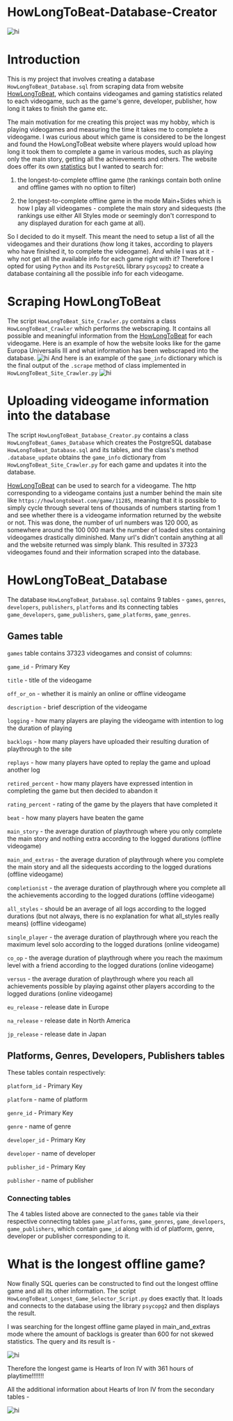 # HowLongToBeat-Database-Creator
![hi](/png/howlongtobeat_website.png)
# Introduction
This is my project that involves creating a database `HowLongToBeat_Database.sql` from scraping data from website [HowLongToBeat](https://howlongtobeat.com/), which contains videogames and gaming statistics related to each videogame, such as the game's genre, developer, publisher, how long it takes to finish the game etc. 

The main motivation for me creating this project was my hobby, which is playing videogames and measuring the time it takes me to complete a videogame. I was curious about which game is considered to be the longest and found the HowLongToBeat website where players would upload how long it took them to complete a game in various modes, such as playing only the main story, getting all the achievements and others. The website does offer its own [statistics](https://howlongtobeat.com/stats) but I wanted to search for: 

1) the longest-to-complete offline game (the rankings contain both online and offline games with no option to filter)

2) the longest-to-complete offline game in the mode Main+Sides which is how I play all videogames - complete the main story and sidequests (the rankings use either All Styles mode or seemingly don't correspond to any displayed duration for each game at all).

So I decided to do it myself. This meant the need to setup a list of all the videogames and their durations (how long it takes, according to players who have finished it, to complete the videogame). And while I was at it - why not get all the available info for each game right with it? Therefore I opted for using `Python` and its `PostgreSQL` library `psycopg2` to create a database containing all the possible info for each videogame. 

# Scraping HowLongToBeat

The script `HowLongToBeat_Site_Crawler.py` contains a class `HowLongToBeat_Crawler` which performs the webscraping. It contains all possible and meaningful information from the [HowLongToBeat](https://howlongtobeat.com/) for each videogame. Here is an example of how the website looks like for the game Europa Universalis III and what information has been webscraped into the database.
![hi](/png/website_scraped_info.png)
And here is an example of the `game_info` dictionary which is the final output of the `.scrape` method of class implemented in `HowLongToBeat_Site_Crawler.py`
![hi](/png/python_scraped_info.png)
# Uploading videogame information into the database

The script `HowLongToBeat_Database_Creator.py` contains a class `HowLongToBeat_Games_Database` which creates the PostgreSQL database `HowLongToBeat_Database.sql` and its tables, and the class's method `.database_update` obtains the `game_info` dictionary from `HowLongToBeat_Site_Crawler.py` for each game and updates it into the database.

[HowLongToBeat](https://howlongtobeat.com/) can be used to search for a videogame. The http corresponding to a videogame contains just a number behind the main site like `https://howlongtobeat.com/game/11285`, meaning that it is possible to simply cycle through several tens of thousands of numbers starting from 1 and see whether there is a videogame information returned by the website or not. This was done, the number of url numbers was 120 000, as somewhere around the 100 000 mark the number of loaded sites containing videogames drastically diminished. Many url's didn't contain anything at all and the website returned was simply blank. This resulted in 37323 videogames found and their information scraped into the database.

# HowLongToBeat_Database

The database `HowLongToBeat_Database.sql` contains 9 tables - `games`, `genres`, `developers`, `publishers`, `platforms` and its connecting tables `game_developers`, `game_publishers`, `game_platforms`, `game_genres`. 
## Games table
`games` table contains 37323 videogames and consist of columns:

`game_id` - Primary Key

`title` - title of the videogame

`off_or_on` - whether it is mainly an online or offline videogame

`description` - brief description of the videogame 

`logging` - how many players are playing the videogame with intention to log the duration of playing

`backlogs` - how many players have uploaded their resulting duration of playthrough to the site

`replays` - how many players have opted to replay the game and upload another log

`retired_percent` - how many players have expressed intention in completing the game but then decided to abandon it

`rating_percent` - rating of the game by the players that have completed it

`beat` - how many players have beaten the game

`main_story` - the average duration of playthrough where you only complete the main story and nothing extra according to the logged durations (offline videogame)

`main_and_extras` - the average duration of playthrough where you complete the main story and all the sidequests according to the logged durations (offline videogame)

`completionist` - the average duration of playthrough where you complete all the achievements according to the logged durations  (offline videogame)

`all_styles` - should be an average of all logs according to the logged durations (but not always, there is no explanation for what all_styles really means)  (offline videogame)

`single_player` - the average duration of playthrough where you reach the maximum level solo according to the logged durations (online videogame)

`co_op` - the average duration of playthrough where you reach the maximum level with a friend according to the logged durations (online videogame)

`versus` - the average duration of playthrough where you reach all achievements possible by playing against other players according to the logged durations (online videogame)

`eu_release` - release date in Europe

`na_release` - release date in North America

`jp_release` - release date in Japan

## Platforms, Genres, Developers, Publishers tables
These tables contain respectively:

`platform_id` - Primary Key

`platform` - name of platform


`genre_id` - Primary Key

`genre` - name of genre


`developer_id` - Primary Key

`developer` - name of developer


`publisher_id` - Primary Key

`publisher` - name of publisher


### Connecting tables
The 4 tables listed above are connected to the `games` table via their respective connecting tables `game_platforms`, `game_genres`, `game_developers`, `game_publishers`, which contain `game_id` along with id of platform, genre, developer or publisher corresponding to it.

# What is the longest offline game?
Now finally SQL queries can be constructed to find out the longest offline game and all its other information. The script `HowLongToBeat_Longest_Game_Selector_Script.py` does exactly that. It loads and connects to the database using the library `psycopg2` and then displays the result. 



I was searching for the longest offline game played in main_and_extras mode where the amount of backlogs is greater than 600 for not skewed statistics. The query and its result is - 

![hi](/png/longest_game_games.png)

Therefore the longest game is Hearts of Iron IV with 361 hours of playtime!!!!!!!

All the additional information about Hearts of Iron IV from the secondary tables -

![hi](/png/longest_game_info.png)

